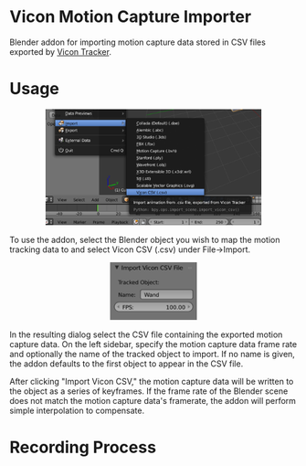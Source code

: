# Vicon Motion Capture Importer
Blender addon for importing motion capture data stored in CSV files exported by [Vicon Tracker](https://www.vicon.com/products/software/tracker).

# Usage

<center><img src='doc/ImportMenu.PNG' alt='Import menu option' width=75%/></center>

To use the addon, select the Blender object you wish to map the motion tracking data to and select Vicon CSV (.csv) under File->Import.

<center><img src='doc/ImportOptions.PNG' alt='Import dialog options' width=30%/></center>

In the resulting dialog select the CSV file containing the exported motion capture data. On the left sidebar, specify the motion capture data frame rate and optionally the name of the tracked object to import. If no name is given, the addon defaults to the first object to appear in the CSV file.

After clicking "Import Vicon CSV," the motion capture data will be written to the object as a series of keyframes. If the frame rate of the Blender scene does not match the motion capture data's framerate, the addon will perform simple interpolation to compensate.

# Recording Process
